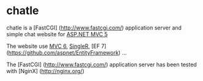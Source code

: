 chatle
======

chatle is a [FastCGI] (http://www.fastcgi.com/) application server and simple chat website for
[ASP.NET MVC 5](https://github.com/aspnet/home)

The website use [MVC 6](https://github.com/aspnet/mvc), [SingleR](https://github.com/aspnet/signalR-Server), [EF 7] (https://github.com/aspnet/EntityFramework) ...

The [FastCGI] (http://www.fastcgi.com/) application server has been tested with [NginX] (http://nginx.org/)
